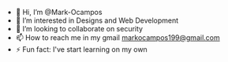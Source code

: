 - 👋 Hi, I’m @Mark-Ocampos
- 👀 I’m interested in Designs and Web Development
- 💞️ I’m looking to collaborate on security
- 📫 How to reach me in my gmail markocampos199@gmail.com
- ⚡ Fun fact: I've start learning on my own

